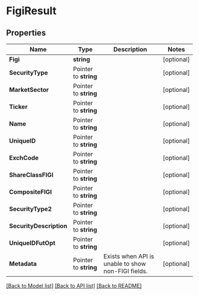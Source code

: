 # FigiResult

## Properties

Name | Type | Description | Notes
------------ | ------------- | ------------- | -------------
**Figi** | **string** |  | [optional] 
**SecurityType** | Pointer to **string** |  | [optional] 
**MarketSector** | Pointer to **string** |  | [optional] 
**Ticker** | Pointer to **string** |  | [optional] 
**Name** | Pointer to **string** |  | [optional] 
**UniqueID** | Pointer to **string** |  | [optional] 
**ExchCode** | Pointer to **string** |  | [optional] 
**ShareClassFIGI** | Pointer to **string** |  | [optional] 
**CompositeFIGI** | Pointer to **string** |  | [optional] 
**SecurityType2** | Pointer to **string** |  | [optional] 
**SecurityDescription** | Pointer to **string** |  | [optional] 
**UniqueIDFutOpt** | Pointer to **string** |  | [optional] 
**Metadata** | Pointer to **string** | Exists when API is unable to show non-FIGI fields. | [optional] 

[[Back to Model list]](../README.md#documentation-for-models) [[Back to API list]](../README.md#documentation-for-api-endpoints) [[Back to README]](../README.md)


